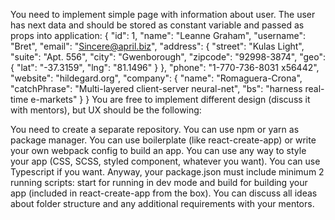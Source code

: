 You need to implement simple page with information about user.
The user has next data and should be stored as constant variable
and passed as props into application:
{
    "id": 1,
    "name": "Leanne Graham",
    "username": "Bret",
    "email": "Sincere@april.biz",
    "address": {
    "street": "Kulas Light",
    "suite": "Apt. 556",
    "city": "Gwenborough",
    "zipcode": "92998-3874",
    "geo": {
    "lat": "-37.3159",
    "lng": "81.1496"
        }
    },
    "phone": "1-770-736-8031 x56442",
    "website": "hildegard.org",
    "company": {
    "name": "Romaguera-Crona",
    "catchPhrase": "Multi-layered client-server neural-net",
    "bs": "harness real-time e-markets"
    }
}
You are free to implement different design (discuss it with mentors),
but UX should be the following:

You need to create a separate repository.
You can use npm or yarn as package manager.
You can use boilerplate (like react-create-app)
or write your own webpack config to build an app.
You can use any way to style your app
(CSS, SCSS, styled component, whatever you want).
You can use Typescript if you want.
Anyway, your package.json must include minimum 2 running scripts:
start for running in dev mode and build for building
your app (included in react-create-app from the box).
You can discuss all ideas about folder structure and any
additional requirements with your mentors.
